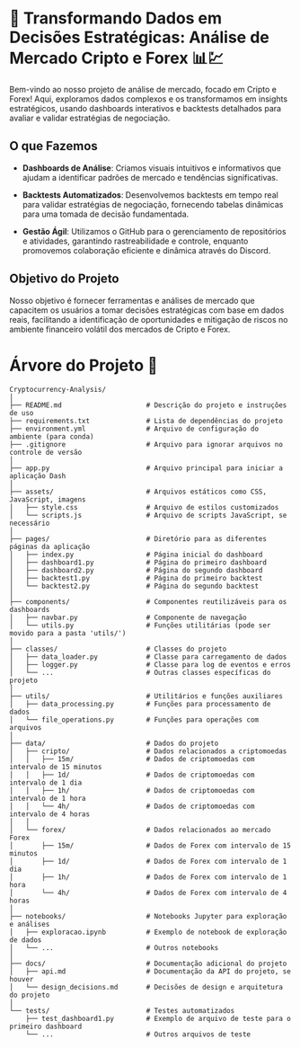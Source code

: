 # 🚀 Transformando Dados em Decisões Estratégicas: Análise de Mercado Cripto e Forex 📊💹

Bem-vindo ao nosso projeto de análise de mercado, focado em Cripto e Forex! Aqui, exploramos dados complexos e os transformamos em insights estratégicos, usando dashboards interativos e backtests detalhados para avaliar e validar estratégias de negociação.

## O que Fazemos

- **Dashboards de Análise**: Criamos visuais intuitivos e informativos que ajudam a identificar padrões de mercado e tendências significativas.

- **Backtests Automatizados**: Desenvolvemos backtests em tempo real para validar estratégias de negociação, fornecendo tabelas dinâmicas para uma tomada de decisão fundamentada.

- **Gestão Ágil**: Utilizamos o GitHub para o gerenciamento de repositórios e atividades, garantindo rastreabilidade e controle, enquanto promovemos colaboração eficiente e dinâmica através do Discord.

## Objetivo do Projeto

Nosso objetivo é fornecer ferramentas e análises de mercado que capacitem os usuários a tomar decisões estratégicas com base em dados reais, facilitando a identificação de oportunidades e mitigação de riscos no ambiente financeiro volátil dos mercados de Cripto e Forex.

# Árvore do Projeto 🌳

```plaintext
Cryptocurrency-Analysis/
│
├── README.md                     # Descrição do projeto e instruções de uso
├── requirements.txt              # Lista de dependências do projeto
├── environment.yml               # Arquivo de configuração do ambiente (para conda)
├── .gitignore                    # Arquivo para ignorar arquivos no controle de versão
│
├── app.py                        # Arquivo principal para iniciar a aplicação Dash
│
├── assets/                       # Arquivos estáticos como CSS, JavaScript, imagens
│   ├── style.css                 # Arquivo de estilos customizados
│   └── scripts.js                # Arquivo de scripts JavaScript, se necessário
│
├── pages/                        # Diretório para as diferentes páginas da aplicação
│   ├── index.py                  # Página inicial do dashboard
│   ├── dashboard1.py             # Página do primeiro dashboard
│   ├── dashboard2.py             # Página do segundo dashboard
│   ├── backtest1.py              # Página do primeiro backtest
│   └── backtest2.py              # Página do segundo backtest
│
├── components/                   # Componentes reutilizáveis para os dashboards
│   ├── navbar.py                 # Componente de navegação
│   └── utils.py                  # Funções utilitárias (pode ser movido para a pasta 'utils/')
│
├── classes/                      # Classes do projeto
│   ├── data_loader.py            # Classe para carregamento de dados
│   ├── logger.py                 # Classe para log de eventos e erros
│   └── ...                       # Outras classes específicas do projeto
│
├── utils/                        # Utilitários e funções auxiliares
│   ├── data_processing.py        # Funções para processamento de dados
│   └── file_operations.py        # Funções para operações com arquivos
│
├── data/                         # Dados do projeto
│   ├── cripto/                   # Dados relacionados a criptomoedas
│   │   ├── 15m/                  # Dados de criptomoedas com intervalo de 15 minutos
│   │   ├── 1d/                   # Dados de criptomoedas com intervalo de 1 dia
│   │   ├── 1h/                   # Dados de criptomoedas com intervalo de 1 hora
│   │   └── 4h/                   # Dados de criptomoedas com intervalo de 4 horas
│   │
│   └── forex/                    # Dados relacionados ao mercado Forex
│       ├── 15m/                  # Dados de Forex com intervalo de 15 minutos
│       ├── 1d/                   # Dados de Forex com intervalo de 1 dia
│       ├── 1h/                   # Dados de Forex com intervalo de 1 hora
│       └── 4h/                   # Dados de Forex com intervalo de 4 horas
│
├── notebooks/                    # Notebooks Jupyter para exploração e análises
│   ├── exploracao.ipynb          # Exemplo de notebook de exploração de dados
│   └── ...                       # Outros notebooks
│
├── docs/                         # Documentação adicional do projeto
│   ├── api.md                    # Documentação da API do projeto, se houver
│   └── design_decisions.md       # Decisões de design e arquitetura do projeto
│
└── tests/                        # Testes automatizados
    ├── test_dashboard1.py        # Exemplo de arquivo de teste para o primeiro dashboard
    └── ...                       # Outros arquivos de teste


